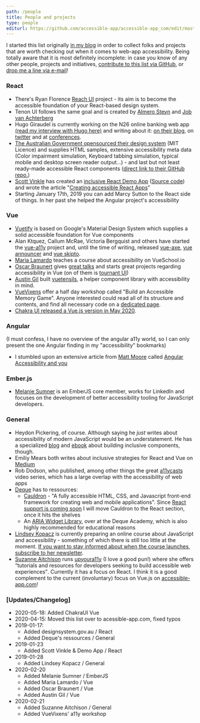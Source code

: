 ```yaml
---
path: /people
title: People and projects
type: people
editurl: https://github.com/accessible-app/accessible-app_com/edit/master/content/longreads/people.md
---
```

I started this list originally [in my blog](https://marcus.io/blog/web-app-a11y-folks) in order to collect folks and projects that are worth checking out when it comes to web-app accessibility. Being totally aware that it is most definitely incomplete: in case you know of any other people, projects and initiatives, [contribute to this list via GitHub](https://github.com/accessible-app/accessible-app_com/edit/master/content/longreads/people.md), or [drop me a line via e-mail](mailto:a11yapp@marcus-herrmann.com)!


### React

* There's Ryan Florence [Reach UI](https://reach.tech) project - its aim is to become the accessible foundation of your React-based design system.
* Tenon UI follows the same goal and is created by [Almero Steyn](http://almerosteyn.com) and [Job van Achterberg](https://twitter.com/detonite)
* Hugo Giraudel is currently working on the N26 online banking web app [(read my interview with Hugo here)](https://marcus.io/blog/interview-with-hugo-giraudel-of-n26) and writing about it: [on their blog](https://hugogiraudel.com/), on [twitter](https://twitter.com/HugoGiraudel) and at [conferences](https://hugogiraudel.com/speaking/).
* [The Australian Government opensourced their design system](https://designsystem.gov.au/) (MIT Licence) and supplies HTML samples, extensive accessibility meta data (Color impairment simulation, Keyboard tabbing simulation, typical mobile and desktop screen reader output...) - and last but not least ready-made accessible React components ([direct link to their GitHub repo.](https://github.com/govau/design-system-components/))
* [Scott Vinkle](https://twitter.com/svinkle/) has created an [inclusive React Demo App](https://tv-db.net/) ([Source code]( https://github.com/svinkle/tv-db)) and wrote the article "[Creating accessible React Apps](https://medium.com/@svinkle/creating-accessible-react-apps-38dc1c2775cf)"
* Starting January 17th, 2019 you can add Marcy Sutton to the React side of things. In her past she helped the Angular project's accessibility


### Vue

* [Vuetify](https://vuetifyjs.com/) is based on Google's Material Design System which supplies a solid accessible foundation for Vue components
* Alan Ktquez, Callum McRae, Victoria Bergquist and others have started the [vue-a11y](https://vue-a11y.com) project and, until the time of writing, released [vue-axe](https://github.com/vue-a11y/vue-axe), [vue announcer](https://github.com/vue-a11y/vue-announcer) and [vue skipto](https://github.com/vue-a11y/vue-skip-to).
* [Maria Lamardo](https://twitter.com/MariaLamardo) teaches a course about accessibility on VueSchool.io
* [Oscar Braunert](https://twitter.com/_ovlb) gives [great talks](https://talks.ovl.design/) and starts great projects regarding accessibility in Vue (on of them is [tournant UI](https://ui.tournant.dev))
* [Austin Gil](https://twitter.com/Stegosource) built [vuetensils](https://github.com/Stegosource/vuetensils), a helper component library with accessibility in mind.
* [VueVixens](https://www.vuevixens.org/) offer a half day workshop called "Build an Accessible Memory Game". Anyone interested could read all of its structure and contents, and find all necessary code on a [dedicated page](https://workshops.vuevixens.org/workshop/half-day/half-day1.html#what-you-ll-build).
* [Chakra UI released a Vue.js version in May 2020](https://github.com/chakra-ui/chakra-ui-vue).

### Angular

(I must confess, I have no overview of the angular a11y world, so I can only present the one Angular finding in my "accessibility" bookmarks)

* I stumbled upon an extensive article from [Matt Moore](https://mattdoescode.com/) called [Angular Accessibility and you](https://blog.dinolytics.com/2018/10/25/angular-accessibility-and-you/)

### Ember.js
* [Melanie Sumner](https://twitter.com/melaniersumner) is an EmberJS core member, works for LinkedIn and focuses on the development of better accessibility tooling for JavaScript developers.

### General

* Heydon Pickering, of course. Although saying he *just* writes about accessibility of modern JavaScript would be an understatement. He has a specialized [blog](http://inclusive-components.design/) and [ebook](http://book.inclusive-components.design/) about building inclusive components, though.
* Emiliy Mears both writes about inclusive strategies for React and Vue on [Medium](https://medium.com/@emilymears)
* Rob Dodson, who published, among other things the great [a11ycasts](https://www.youtube.com/playlist?list=PLNYkxOF6rcICWx0C9LVWWVqvHlYJyqw7g) video series, which has a large overlap with the accessibility of web apps
* [Deque](https://deque.com) has to ressources:
    * [Cauldron](https://pattern-library.dequelabs.com/  ) - "A fully accessible HTML, CSS, and Javascript front-end framework for creating web and mobile applications". Since [React support is coming soon](https://twitter.com/caitlinthefirst/status/1085910704941613057) I will move Cauldron to the React section, once it hits the shelves
    * An [ARIA Widget Library](https://dequeuniversity.com/resources/), over at the Deque Academy, which is also highly recommended for educational reasons
* [Lindsey Kopacz](https://www.a11ywithlindsey.com/) is currently preparing an online course about JavaScript and accessibility - something of which there is still too little at the moment. [If you want to stay informed about when the course launches, subscribe to her newsletter](https://twitter.us12.list-manage.com/subscribe?u=f3d8a4a93db24975a2da9565b&id=6a007d2435).
* [Suzanne Aitchison](https://mobile.twitter.com/s_aitchison) runs [upyoura11y](https://www.upyoura11y.com/) (I love a good pun!) where she offers <q>tutorials and resources for developers seeking to build accessible web experiences</q>. Currently it has a focus on React. I think it is a good complement to the current (involuntary) focus on Vue.js on [accessible-app.com](https://accessible-app.com)!

### [Updates/Changelog]
* 2020-05-18: Added ChakraUI Vue
* 2020-04-15: Moved this list over to acessible-app.com, fixed typos
* 2019-01-17:
    * Added designsystem.gov.au / React
    * Added Deque's ressources / General
* 2019-01-23
    * Added Scott Vinkle & Demo App / React
* 2019-01-28
    * Added Lindsey Kopacz / General
* 2020-02-20
    * Added Melanie Sumner / EmberJS
    * Added Maria Lamardo / Vue
    * Added Oscar Braunert / Vue
    * Added Austin Gil / Vue
* 2020-02-21
    * Added Suzanne Aitchison / General
    * Added VueVixens' a11y workshop
